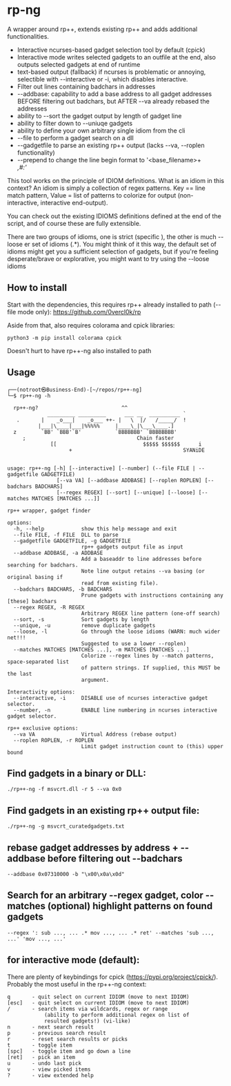 # rp-ng

A wrapper around rp++, extends existing rp++ and adds additional functionalities.

* Interactive ncurses-based gadget selection tool by default (cpick)
* Interactive mode writes selected gadgets to an outfile at the end, also outputs selected gadgets at end of runtime
* text-based output (fallback) if ncurses is problematic or annoying, selectible with --interactive or -i, which disables interactive.
* Filter out lines containing badchars in addresses
* --addbase: capability to add a base address to all gadget addresses BEFORE filtering out badchars, but AFTER --va already rebased the addresses
* ability to --sort the gadget output by length of gadget line
* ability to filter down to --uniuqe gadgets
* ability to define your own arbitrary single idiom from the cli
* --file to perform a gadget search on a dll
* --gadgetfile to parse an existing rp++ output (lacks --va, --roplen functionality)
* --prepend to change the line begin format to '<base_filename>+<address>,#:'

This tool works on the principle of IDIOM definitions.  What is an idiom in this context?  An idiom is simply a collection of regex patterns.  Key == line match pattern, Value = list of patterns to colorize for output (non-interactive, interactive end-output).

You can check out the existing IDIOMS definitions defined at the end of the script, and of course these are fully extensible.

There are two groups of idioms, one is strict (specific ), the other is much --loose er set of idioms (.*). You might think of it this way, the default set of idioms might get you a sufficient selection of gadgets, but if you're feeling desperate/brave or explorative, you might want to try using the --loose idioms

## How to install
Start with the dependencies, this requires rp++ already installed to path (--file mode only):
https://github.com/0vercl0k/rp

Aside from that, also requires colorama and cpick libraries:
```
python3 -m pip install colorama cpick
```
Doesn't hurt to have rp++-ng also installed to path

## Usage
```
┌──(notroot㉿Business-End)-[~/repos/rp++-ng]
└─$ rp++-ng -h

  rp++-ng?                           ^^           
             _________ _________      ___ __  __________ `
   .       |    _o___|    _o___ ++- |   \  |/   /_____/  !
          |___|\____|___|%%%%%     |____\_|\___\____.] 
  z        `BB' `BBB'`B'           `BBBBBBB' `BBBBBBBB' 
     ;                                    Chain faster
              [[                            $$$$$ $$$$$$      i
                    +                                    SYANiDE
        

usage: rp++-ng [-h] [--interactive] [--number] (--file FILE | --gadgetfile GADGETFILE) 
                [--va VA] [--addbase ADDBASE] [--roplen ROPLEN] [--badchars BADCHARS] 
                [--regex REGEX] [--sort] [--unique] [--loose] [--matches MATCHES [MATCHES ...]]

rp++ wrapper, gadget finder

options:
  -h, --help            show this help message and exit
  --file FILE, -f FILE  DLL to parse
  --gadgetfile GADGETFILE, -g GADGETFILE
                        rp++ gadgets output file as input
  --addbase ADDBASE, -a ADDBASE
                        Add a baseaddr to line addresses before searching for badchars. 
                        Note line output retains --va basing (or original basing if
                        read from existing file).
  --badchars BADCHARS, -b BADCHARS
                        Prune gadgets with instructions containing any [these] badchars
  --regex REGEX, -R REGEX
                        Arbitrary REGEX line pattern (one-off search)
  --sort, -s            Sort gadgets by length
  --unique, -u          remove duplicate gadgets
  --loose, -l           Go through the loose idioms (WARN: much wider net!!! 
                        Suggested to use a lower --roplen)
  --matches MATCHES [MATCHES ...], -m MATCHES [MATCHES ...]
                        Colorize --regex lines by --match patterns, space-separated list 
                        of pattern strings. If supplied, this MUST be the last
                        argument.

Interactivity options:
  --interactive, -i     DISABLE use of ncurses interactive gadget selector.
  --number, -n          ENABLE line numbering in ncurses interactive gadget selector.

rp++ exclusive options:
  --va VA               Virtual Address (rebase output)
  --roplen ROPLEN, -r ROPLEN
                        Limit gadget instruction count to (this) upper bound

```


## Find gadgets in a binary or DLL:
```
./rp++-ng -f msvcrt.dll -r 5 --va 0x0 
```

## Find gadgets in an existing rp++ output file:
```
./rp++-ng -g msvcrt_curatedgadgets.txt 
```

## rebase gadget addresses by address + --addbase before filtering out --badchars
```
--addbase 0x07310000 -b "\x00\x0a\x0d"
```

## Search for an arbitrary --regex gadget, color --matches (optional) highlight patterns on found gadgets
```
--regex ': sub ..., ... .* mov ..., ... .* ret' --matches 'sub ..., ...' 'mov ..., ...'
```

## for interactive mode (default):
There are plenty of keybindings for cpick (https://pypi.org/project/cpick/).  Probably the most useful in the rp++-ng context:

```
q       - quit select on current IDIOM (move to next IDIOM)
[esc]   - quit select on current IDIOM (move to next IDIOM)
/       - search items via wildcards, regex or range 
            (ability to perform additional regex on list of 
            resulted gadgets!) (vi-like)
n       - next search result
p       - previous search result
r       - reset search results or picks
t       - toggle item
[spc]   - toggle item and go down a line
[ret]   - pick an item
u       - undo last pick
v       - view picked items
?       - view extended help
```
